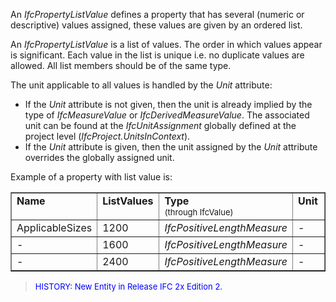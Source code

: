 ﻿An _IfcPropertyListValue_ defines a property that has several (numeric or descriptive) values assigned, these values are given by an ordered list.

An _IfcPropertyListValue_ is a list of values. The order in which values appear is significant. Each value in the list is unique i.e. no duplicate values are allowed. All list members should be of the same type.

The unit applicable to all values is handled by the _Unit_ attribute:

* If the _Unit_ attribute is not given, then the unit is already implied by the type of _IfcMeasureValue_ or _IfcDerivedMeasureValue_. The associated unit can be found at the _IfcUnitAssignment_ globally defined at the project level (_IfcProject.UnitsInContext_).
*  If the _Unit_ attribute is given, then the unit assigned by the _Unit_ attribute overrides the globally assigned unit.

Example of a property with list value is:

<table cellpadding="2" cellspacing="2" border="1" width="600"> 
		<tr valign="TOP"> 
		  <td valign="TOP" width="15%"><b>Name</b></td> 
		  <td valign="TOP" width="30%"><b>ListValues</b></td> 
		  <td valign="TOP" width="25%"><b>Type <br></b><font size="-1">(through
			 IfcValue)</font></td> 
		  <td valign="TOP" width="30%"><b>Unit <br></b></td> 
		</tr> 
		<tr> 
		  <td width="15%">ApplicableSizes</td> 
		  <td width="30%">1200</td> 
		  <td width="25%"><i>IfcPositiveLengthMeasure</i></td> 
		  <td width="30%">-</td> 
		</tr> 
		<tr> 
		  <td width="15%">-</td> 
		  <td width="30%">1600</td> 
		  <td width="25%"><i>IfcPositiveLengthMeasure</i></td> 
		  <td width="30%">-</td> 
		</tr> 
		<tr> 
		  <td width="15%">-</td> 
		  <td width="30%">2400</td> 
		  <td width="25%"><i>IfcPositiveLengthMeasure</i></td> 
		  <td width="30%">-</td> 
		</tr> 
	 </table>

> <font color="#0000FF" size="-1">HISTORY: New Entity in Release IFC 2x
		  Edition 2.</font>
>
